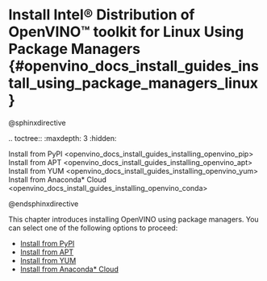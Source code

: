 # Install Intel® Distribution of OpenVINO™ toolkit for Linux Using Package Managers {#openvino_docs_install_guides_install_using_package_managers_linux}


@sphinxdirective

.. toctree::
   :maxdepth: 3
   :hidden:

   Install from PyPI <openvino_docs_install_guides_installing_openvino_pip>
   Install from APT <openvino_docs_install_guides_installing_openvino_apt>
   Install from YUM <openvino_docs_install_guides_installing_openvino_yum>
   Install from Anaconda* Cloud <openvino_docs_install_guides_installing_openvino_conda>

@endsphinxdirective

This chapter introduces installing OpenVINO using package managers. You can select one of the following options to proceed: 

* [Install from PyPI](installing-openvino-pip.md)
* [Install from APT](installing-openvino-apt.md)
* [Install from YUM](installing-openvino-yum.md)
* [Install from Anaconda* Cloud](installing-openvino-conda.md)
